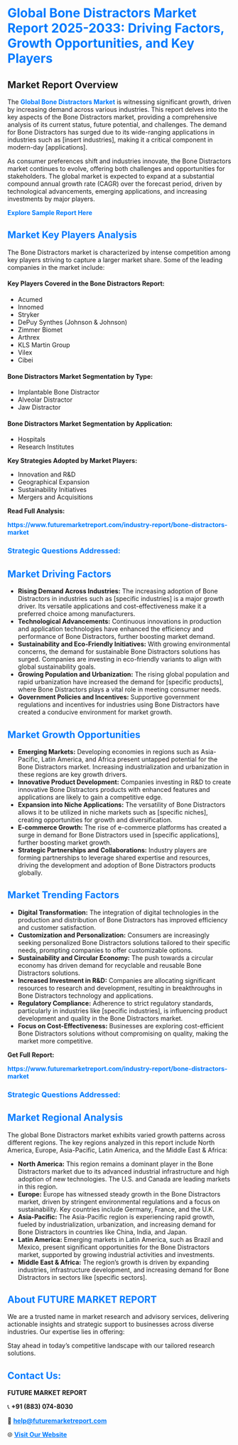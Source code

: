 <h1 style="color: #007BFF;">Global Bone Distractors Market Report 2025-2033: Driving Factors, Growth Opportunities, and Key Players</h1>

<section id="overview">
<h2>Market Report Overview</h2>
<p>The <a href="https://www.futuremarketreport.com/industry-report/bone-distractors-market" style="color: #007BFF; text-decoration: none;"><strong>Global Bone Distractors Market</strong></a> is witnessing significant growth, driven by increasing demand across various industries. This report delves into the key aspects of the Bone Distractors market, providing a comprehensive analysis of its current status, future potential, and challenges. The demand for Bone Distractors has surged due to its wide-ranging applications in industries such as [insert industries], making it a critical component in modern-day [applications].</p>
<p>As consumer preferences shift and industries innovate, the Bone Distractors market continues to evolve, offering both challenges and opportunities for stakeholders. The global market is expected to expand at a substantial compound annual growth rate (CAGR) over the forecast period, driven by technological advancements, emerging applications, and increasing investments by major players.</p>
</section>

<section id="overview">
<p><a href="https://www.futuremarketreport.com/request-sample/reportId=60241" style="color: #007BFF; text-decoration: none;"><strong>Explore Sample Report Here</strong></a></p>
</section>

<section id="key-players">
<h2 style="color: #007BFF;">Market Key Players Analysis</h2>
<p>The Bone Distractors market is characterized by intense competition among key players striving to capture a larger market share. Some of the leading companies in the market include:</p>
<h4>Key Players Covered in the Bone Distractors Report:</h4>
<ul><li>Acumed</li><li>Innomed</li><li>Stryker</li><li>DePuy Synthes (Johnson &amp; Johnson)</li><li>Zimmer Biomet</li><li>Arthrex</li><li>KLS Martin Group</li><li>Vilex</li><li>Cibei</li></ul>
<h4>Bone Distractors Market Segmentation by Type:</h4>
<ul><li>Implantable Bone Distractor</li><li>Alveolar Distractor</li><li>Jaw Distractor</li></ul>

<h4>Bone Distractors Market Segmentation by Application:</h4>
<ul><li>Hospitals</li><li>Research Institutes</li></ul>
<p><strong>Key Strategies Adopted by Market Players:</strong></p>
<ul>
<li>Innovation and R&D</li>
<li>Geographical Expansion</li>
<li>Sustainability Initiatives</li>
<li>Mergers and Acquisitions</li>
</ul>
</section>

<section>
<p><strong>Read Full Analysis: </strong></p><a href="https://www.futuremarketreport.com/industry-report/bone-distractors-market" style="color: #007BFF; text-decoration: none;"><strong>https://www.futuremarketreport.com/industry-report/bone-distractors-market</strong></a>
<h3 style="color: #007BFF;">Strategic Questions Addressed:</h3>
</section>

<section id="driving-factors">
<h2 style="color: #007BFF;">Market Driving Factors</h2>
<ul>
<li><strong>Rising Demand Across Industries:</strong> The increasing adoption of Bone Distractors in industries such as [specific industries] is a major growth driver. Its versatile applications and cost-effectiveness make it a preferred choice among manufacturers.</li>
<li><strong>Technological Advancements:</strong> Continuous innovations in production and application technologies have enhanced the efficiency and performance of Bone Distractors, further boosting market demand.</li>
<li><strong>Sustainability and Eco-Friendly Initiatives:</strong> With growing environmental concerns, the demand for sustainable Bone Distractors solutions has surged. Companies are investing in eco-friendly variants to align with global sustainability goals.</li>
<li><strong>Growing Population and Urbanization:</strong> The rising global population and rapid urbanization have increased the demand for [specific products], where Bone Distractors plays a vital role in meeting consumer needs.</li>
<li><strong>Government Policies and Incentives:</strong> Supportive government regulations and incentives for industries using Bone Distractors have created a conducive environment for market growth.</li>
</ul>
</section>

<section id="growth-opportunities">
<h2 style="color: #007BFF;">Market Growth Opportunities</h2>
<ul>
<li><strong>Emerging Markets:</strong> Developing economies in regions such as Asia-Pacific, Latin America, and Africa present untapped potential for the Bone Distractors market. Increasing industrialization and urbanization in these regions are key growth drivers.</li>
<li><strong>Innovative Product Development:</strong> Companies investing in R&D to create innovative Bone Distractors products with enhanced features and applications are likely to gain a competitive edge.</li>
<li><strong>Expansion into Niche Applications:</strong> The versatility of Bone Distractors allows it to be utilized in niche markets such as [specific niches], creating opportunities for growth and diversification.</li>
<li><strong>E-commerce Growth:</strong> The rise of e-commerce platforms has created a surge in demand for Bone Distractors used in [specific applications], further boosting market growth.</li>
<li><strong>Strategic Partnerships and Collaborations:</strong> Industry players are forming partnerships to leverage shared expertise and resources, driving the development and adoption of Bone Distractors products globally.</li>
</ul>
</section>

<section id="trending-factors">
<h2 style="color: #007BFF;">Market Trending Factors</h2>
<ul>
<li><strong>Digital Transformation:</strong> The integration of digital technologies in the production and distribution of Bone Distractors has improved efficiency and customer satisfaction.</li>
<li><strong>Customization and Personalization:</strong> Consumers are increasingly seeking personalized Bone Distractors solutions tailored to their specific needs, prompting companies to offer customizable options.</li>
<li><strong>Sustainability and Circular Economy:</strong> The push towards a circular economy has driven demand for recyclable and reusable Bone Distractors solutions.</li>
<li><strong>Increased Investment in R&D:</strong> Companies are allocating significant resources to research and development, resulting in breakthroughs in Bone Distractors technology and applications.</li>
<li><strong>Regulatory Compliance:</strong> Adherence to strict regulatory standards, particularly in industries like [specific industries], is influencing product development and quality in the Bone Distractors market.</li>
<li><strong>Focus on Cost-Effectiveness:</strong> Businesses are exploring cost-efficient Bone Distractors solutions without compromising on quality, making the market more competitive.</li>
</ul>
</section>

<section>
<p><strong>Get Full Report: </strong></p><a href="https://www.futuremarketreport.com/industry-report/bone-distractors-market" style="color: #007BFF; text-decoration: none;"><strong>https://www.futuremarketreport.com/industry-report/bone-distractors-market</strong></a>
<h3 style="color: #007BFF;">Strategic Questions Addressed:</h3>
</section>


<section id="regional-analysis">
<h2 style="color: #007BFF;">Market Regional Analysis</h2>
<p>The global Bone Distractors market exhibits varied growth patterns across different regions. The key regions analyzed in this report include North America, Europe, Asia-Pacific, Latin America, and the Middle East & Africa:</p>
<ul>
<li><strong>North America:</strong> This region remains a dominant player in the Bone Distractors market due to its advanced industrial infrastructure and high adoption of new technologies. The U.S. and Canada are leading markets in this region.</li>
<li><strong>Europe:</strong> Europe has witnessed steady growth in the Bone Distractors market, driven by stringent environmental regulations and a focus on sustainability. Key countries include Germany, France, and the U.K.</li>
<li><strong>Asia-Pacific:</strong> The Asia-Pacific region is experiencing rapid growth, fueled by industrialization, urbanization, and increasing demand for Bone Distractors in countries like China, India, and Japan.</li>
<li><strong>Latin America:</strong> Emerging markets in Latin America, such as Brazil and Mexico, present significant opportunities for the Bone Distractors market, supported by growing industrial activities and investments.</li>
<li><strong>Middle East & Africa:</strong> The region’s growth is driven by expanding industries, infrastructure development, and increasing demand for Bone Distractors in sectors like [specific sectors].</li>
</ul>
</section>

<footer>
<h2 style="color: #007BFF;">About FUTURE MARKET REPORT</h2>
<p>We are a trusted name in market research and advisory services, delivering actionable insights and strategic support to businesses across diverse industries. Our expertise lies in offering:</p>

<p>Stay ahead in today’s competitive landscape with our tailored research solutions.</p>

<h2 style="color: #007BFF;">Contact Us:</h2>
<p><strong>FUTURE MARKET REPORT</strong></p>
<p>📞 <strong>+91 (883) 074-8030</strong></p>
<p>📧 <strong><a href="mailto:help@futuremarketreport.com" style="color: #007BFF;">help@futuremarketreport.com</a></strong></p>
<p>🌐 <strong><a href="https://www.futuremarketreport.com/" style="color: #007BFF;">Visit Our Website</a></strong></p>
</footer>